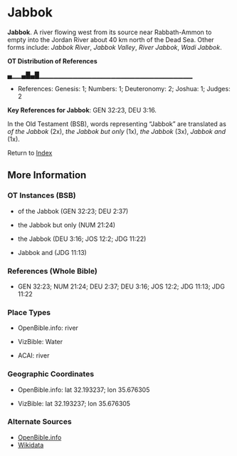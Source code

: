 # Jabbok
**Jabbok**. 
A river flowing west from its source near Rabbath-Ammon to empty into the Jordan River about 40 km north of the Dead Sea. 
Other forms include: 
*Jabbok River*, *Jabbok Valley*, *River Jabbok*, *Wadi Jabbok*. 


**OT Distribution of References**

▄▁▁▄█▄█▁▁▁▁▁▁▁▁▁▁▁▁▁▁▁▁▁▁▁▁▁▁▁▁▁▁▁▁▁▁▁▁
* References: Genesis: 1; Numbers: 1; Deuteronomy: 2; Joshua: 1; Judges: 2



**Key References for Jabbok**: 
GEN 32:23, DEU 3:16. 


In the Old Testament (BSB), words representing “Jabbok” are translated as 
*of the Jabbok* (2x), *the Jabbok but only* (1x), *the Jabbok* (3x), *Jabbok and* (1x). 




Return to [Index](00-Index.md)

## More Information

### OT Instances (BSB)

* of the Jabbok (GEN 32:23; DEU 2:37)

* the Jabbok but only (NUM 21:24)

* the Jabbok (DEU 3:16; JOS 12:2; JDG 11:22)

* Jabbok and (JDG 11:13)



### References (Whole Bible)

* GEN 32:23; NUM 21:24; DEU 2:37; DEU 3:16; JOS 12:2; JDG 11:13; JDG 11:22


### Place Types

* OpenBible.info: river

* VizBible: Water

* ACAI: river



### Geographic Coordinates

* OpenBible.info: lat 32.193237; lon 35.676305

* VizBible: lat 32.193237; lon 35.676305



### Alternate Sources

* [OpenBible.info](https://www.openbible.info/geo/ancient/aca7bd9)
* [Wikidata](http://www.wikidata.org/entity/Q798460)



